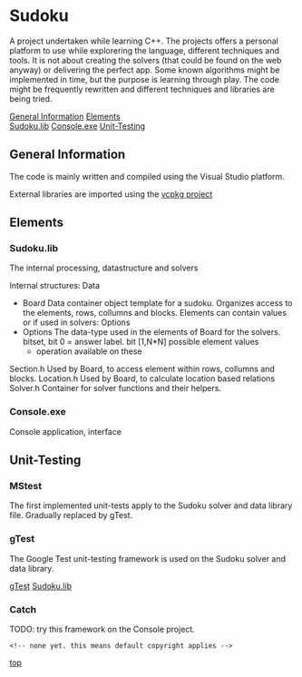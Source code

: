 <!----------------------------------------------------------------><a id="top"></a>
# Sudoku
<!---------------------------------------------------------------->
<!-- Description -->
A project undertaken while learning C++.
The projects offers a personal platform to use while explorering the language,
different techniques and tools.
It is not about creating the solvers (that could be found on the web anyway) or delivering the perfect app.
Some known algorithms might be implemented in time, but the purpose is learning through play.
The code might be frequently rewritten and different techniques and libraries are being tried.

<!-- TOC -->
[General Information](#general)
[Elements](#elements)  
	[Sudoku.lib](#sudoku.lib)
	[Console.exe](#console.exe)
	<!-- win_app -->
[Unit-Testing](#unit-testing)

<!----------------------------------------------------------------><a id="general"></a>
## General Information ##
<!---------------------------------------------------------------->
<!-- installation -->
<!-- usage -->
The code is mainly written and compiled using the Visual Studio platform.

External libraries are imported using the [vcpkg project](https://github.com/Microsoft/vcpkg)


<!----------------------------------------------------------------><a id="elements"></a>
## Elements ##
<!---------------------------------------------------------------->

<!----------------------------------------------------------------><a id="sudoku.lib"></a>
### Sudoku.lib ###
<!---------------------------------------------------------------->
The internal processing, datastructure and solvers

Internal structures:
Data
- Board
	Data container object template for a sudoku.
	Organizes access to the elements, rows, collumns and blocks.
	Elements can contain values or if used in solvers: Options
- Options
	The data-type used in the elements of Board for the solvers.
	bitset, bit 0 = answer label. bit [1,N*N] possible element values
	- operation available on these



Section.h
	Used by Board, to access element within rows, collumns and blocks.
Location.h
	Used by Board, to calculate location based relations
Solver.h
	Container for solver functions and their helpers.


<!----------------------------------------------------------------><a id="console.exe"></a>
### Console.exe ###
<!---------------------------------------------------------------->
Console application, interface


<!----------------------------------------------------------------><a id="unit-testing"></a>
## Unit-Testing ##
<!---------------------------------------------------------------->
<!-- description -->

### MStest ###
The first implemented unit-tests apply to the Sudoku solver and data library file.
Gradually replaced by gTest.


### gTest ###
The Google Test unit-testing framework is used on the Sudoku solver and data library.

[gTest](https://github.com/google/googletest/)
[Sudoku.lib](../Sudoku/README.md)

### Catch ###
TODO: try this framework on the Console project.


<!-- Contributing -->
<!-- Credits -->
<!-- License -->
	<!-- none yet. this means default copyright applies -->

[top](#top)
